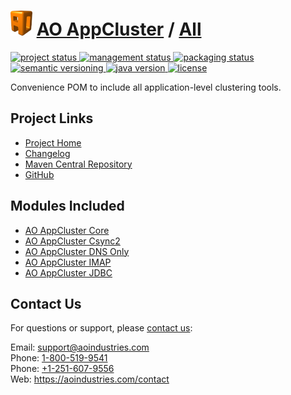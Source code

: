 # [<img src="ao-logo.png" alt="AO Logo" width="35" height="40">](https://aoindustries.com/) [AO AppCluster](https://aoindustries.com/ao-appcluster/) / [All](https://aoindustries.com/ao-appcluster/all/)
<p>
	<a href="https://aoindustries.com/life-cycle.jspx#project">
		<img src="https://aoindustries.com/badge/project-current-stable.svg" alt="project status" />
	</a>
	<a href="https://aoindustries.com/life-cycle.jspx#management">
		<img src="https://aoindustries.com/badge/management-production.svg" alt="management status" />
	</a>
	<a href="https://aoindustries.com/life-cycle.jspx#packaging">
		<img src="https://aoindustries.com/badge/packaging-active.svg" alt="packaging status" />
	</a>
	<br />
	<a href="http://semver.org/spec/v2.0.0.html">
		<img src="https://aoindustries.com/badge/semver-2.0.0.svg" alt="semantic versioning" />
	</a>
	<a href="https://docs.oracle.com/javase/6/docs/api/">
		<img src="https://aoindustries.com/badge/java-6.svg" alt="java version" />
	</a>
	<a href="https://www.gnu.org/licenses/lgpl-3.0">
		<img src="https://aoindustries.com/badge/license-lgplv3.svg" alt="license" />
	</a>
</p>
Convenience POM to include all application-level clustering tools.

## Project Links
* [Project Home](https://aoindustries.com/ao-appcluster/all/)
* [Changelog](https://aoindustries.com/ao-appcluster/all/changelog)
* [Maven Central Repository](https://search.maven.org/#search%7Cgav%7C1%7Cg:%22com.aoindustries%22%20AND%20a:%22ao-appcluster-all%22)
* [GitHub](https://github.com/aoindustries/ao-appcluster-all)

## Modules Included
* [AO AppCluster Core](https://aoindustries.com/ao-appcluster/core/)
* [AO AppCluster Csync2](https://aoindustries.com/ao-appcluster/csync2/)
* [AO AppCluster DNS Only](https://aoindustries.com/ao-appcluster/dnsonly/)
* [AO AppCluster IMAP](https://aoindustries.com/ao-appcluster/imap/)
* [AO AppCluster JDBC](https://aoindustries.com/ao-appcluster/jdbc/)

## Contact Us
For questions or support, please [contact us](https://aoindustries.com/contact):

Email: [support@aoindustries.com](mailto:support@aoindustries.com)  
Phone: [1-800-519-9541](tel:1-800-519-9541)  
Phone: [+1-251-607-9556](tel:+1-251-607-9556)  
Web: https://aoindustries.com/contact
